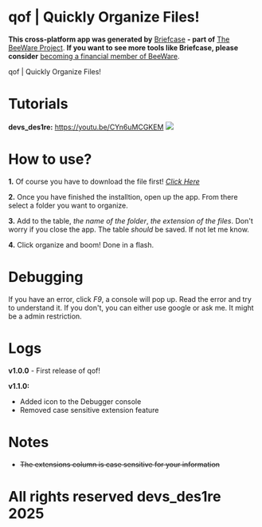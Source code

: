 qof | Quickly Organize Files!
===

**This cross-platform app was generated by** [Briefcase](https://briefcase.readthedocs.io/) **- part of**
[The BeeWare Project](https://beeware.org/). **If you want to see more tools like Briefcase, please
consider** [becoming a financial member of BeeWare](https://beeware.org/contributing/membership).

qof | Quickly Organize Files!

Tutorials
===
**devs_des1re:** https://youtu.be/CYn6uMCGKEM
<img src="https://i.ibb.co/F4pbtb1Y/New-Project.png">

How to use?
===
**1.** Of course you have to download the file first! *[Click Here](https://github.com/devs-des1re/qof/releases/tag/v1.0.0/qof.v1.0.0.msi/)*

**2.** Once you have finished the installtion, open up the app. From there select a folder you want to organize.

**3.** Add to the table, *the name of the folder*, *the extension of the files*. Don't worry if you close the app. The table *should* be saved. If not let me know.

**4.** Click organize and boom! Done in a flash.

Debugging
===
If you have an error, click *F9*, a console will pop up. Read the error and try to understand it. If you don't, you can either use google or ask me. It might be a admin restriction.

Logs
===

**v1.0.0** - First release of qof!

**v1.1.0:**
- Added icon to the Debugger console
- Removed case sensitive extension feature

Notes
===
- ~~The extensions column is case sensitive for your information~~

All rights reserved devs_des1re 2025
===








